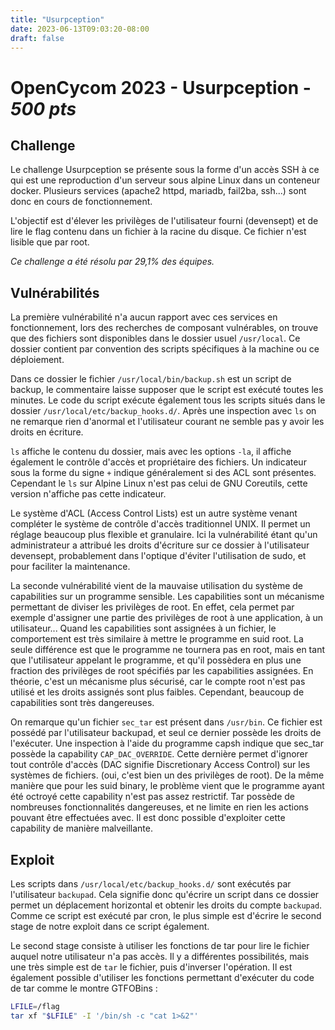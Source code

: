 ```yaml
---
title: "Usurpception"
date: 2023-06-13T09:03:20-08:00
draft: false
---
```



# OpenCycom 2023 - Usurpception - *500 pts*

## Challenge

Le challenge Usurpception se présente sous la forme d'un accès SSH à ce qui est une reproduction d'un serveur sous alpine Linux dans un conteneur docker. Plusieurs services (apache2 httpd, mariadb, fail2ba, ssh...) sont donc en cours de fonctionnement.

L'objectif est d'élever les privilèges de l'utilisateur fourni (devensept) et de lire le flag contenu dans un fichier à la racine du disque. Ce fichier n'est lisible que par root.

*Ce challenge a été résolu par 29,1% des équipes.*

## Vulnérabilités

La première vulnérabilité n'a aucun rapport avec ces services en fonctionnement, lors des recherches de composant vulnérables, on trouve que des fichiers sont disponibles dans le dossier usuel `/usr/local`. Ce dossier contient par convention des scripts spécifiques à la machine ou ce déploiement.

Dans ce dossier le fichier `/usr/local/bin/backup.sh` est un script de backup, le commentaire laisse supposer que le script est exécuté toutes les minutes. Le code du script exécute également tous les scripts situés dans le dossier `/usr/local/etc/backup_hooks.d/`. Après une inspection avec `ls` on ne remarque rien d'anormal et l'utilisateur courant ne semble pas y avoir les droits en écriture.

`ls` affiche le contenu du dossier, mais avec les options `-la`, il affiche également le contrôle d'accès et propriétaire des fichiers. Un indicateur sous la forme du signe `+` indique généralement si des ACL sont présentes. Cependant le `ls` sur Alpine Linux n'est pas celui de GNU Coreutils, cette version n'affiche pas cette indicateur.

Le système d'ACL (Access Control Lists) est un autre système venant compléter le système de contrôle d'accès traditionnel UNIX. Il permet un réglage beaucoup plus flexible et granulaire. Ici la vulnérabilité étant qu'un administrateur a attribué les droits d'écriture sur ce dossier à l'utilisateur devensept, probablement dans l'optique d'éviter l'utilisation de sudo, et pour faciliter la maintenance.

La seconde vulnérabilité vient de la mauvaise utilisation du système de capabilities sur un programme sensible. Les capabilities sont un mécanisme permettant de diviser les privilèges de root. En effet, cela permet par exemple d'assigner une partie des privilèges de root à une application, à un utilisateur... Quand les capabilities sont assignées à un fichier, le comportement est très similaire à mettre le programme en suid root. La seule différence est que le programme ne tournera pas en root, mais en tant que l'utilisateur appelant le programme, et qu'il possèdera en plus une fraction des privilèges de root spécifiés par les capabilities assignées. En théorie, c'est un mécanisme plus sécurisé, car le compte root n'est pas utilisé et les droits assignés sont plus faibles. Cependant, beaucoup de capabilities sont très dangereuses.

On remarque qu'un fichier `sec_tar` est présent dans `/usr/bin`. Ce fichier est possédé par l'utilisateur backupad, et seul ce dernier possède les droits de l'exécuter. Une inspection à l'aide du programme capsh indique que sec_tar possède la capability `CAP_DAC_OVERRIDE`. Cette dernière permet d'ignorer tout contrôle d'accès (DAC signifie Discretionary Access Control) sur les systèmes de fichiers. (oui, c'est bien un des privilèges de root). De la même manière que pour les suid binary, le problème vient que le programme ayant été octroyé cette capability n'est pas assez restrictif. Tar possède de nombreuses fonctionnalités dangereuses, et ne limite en rien les actions pouvant être effectuées avec. Il est donc possible d'exploiter cette capability de manière malveillante.


## Exploit

Les scripts dans `/usr/local/etc/backup_hooks.d/` sont exécutés par l'utilisateur `backupad`. Cela signifie donc qu'écrire un script dans ce dossier permet un déplacement horizontal et obtenir les droits du compte `backupad`.
Comme ce script est exécuté par cron, le plus simple est d'écrire le second stage de notre exploit dans ce script également.

Le second stage consiste à utiliser les fonctions de tar pour lire le fichier auquel notre utilisateur n'a pas accès. Il y a différentes possibilités, mais une très simple est de `tar` le fichier, puis d'inverser l'opération. Il est également possible d'utiliser les fonctions permettant d'exécuter du code de tar comme le montre GTFOBins
:

```bash
LFILE=/flag
tar xf "$LFILE" -I '/bin/sh -c "cat 1>&2"'
```



